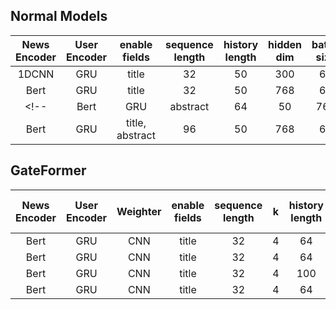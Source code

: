 ## Normal Models
|News Encoder|User Encoder|enable fields|sequence length|history length|hidden dim|batch size|learning rate|AUC|MRR|
|:-:|:-:|:-:|:-:|:-:|:-:|:-:|:-:|:-:|:-:|
|1DCNN|GRU|title|32|50|300|64|1e-4|0.6826|0.3292|
|Bert|GRU|title|32|50|768|64|1e-5|0.7126|0.3524|
<!-- |Bert|GRU|abstract|64|50|768|64|1e-5|0.7126|0.3524|
|Bert|GRU|title, abstract|96|50|768|64|1e-5|0.7126|0.3524| -->

## GateFormer
|News Encoder|User Encoder|Weighter|enable fields|sequence length|k|history length|gate hidden dim|batch size|learning rate|AUC|MRR|
|:-:|:-:|:-:|:-:|:-:|:-:|:-:|:-:|:-:|:-:|:-:|:-:|
|Bert|GRU|CNN|title|32|4|64|768|64|1e-5|0.7158||
|Bert|GRU|CNN|title|32|4|64|300|64|1e-5|||
|Bert|GRU|CNN|title|32|4|100|768|64|1e-5|||
|Bert|GRU|CNN|title|32|4|64|768|100|6e-6|||
